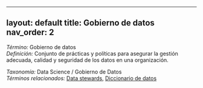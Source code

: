 
---
layout: default
title: Gobierno de datos
nav_order: 2
---

*Término:* Gobierno de datos  
*Definición:* Conjunto de prácticas y políticas para asegurar la gestión adecuada, calidad y seguridad de los datos en una organización.

*Taxonomía:* Data Science / Gobierno de Datos  
*Términos relacionados:* [Data stewards](https://maleniski.github.io/diccionario-angl-tec-mx/docs/alfabeticamente/D/data-stewards/), [Diccionario de datos](https://maleniski.github.io/diccionario-angl-tec-mx/docs/alfabeticamente/D/diccionario-de-datos/)
